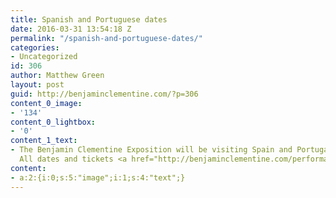 ```yaml
---
title: Spanish and Portuguese dates
date: 2016-03-31 13:54:18 Z
permalink: "/spanish-and-portuguese-dates/"
categories:
- Uncategorized
id: 306
author: Matthew Green
layout: post
guid: http://benjaminclementine.com/?p=306
content_0_image:
- '134'
content_0_lightbox:
- '0'
content_1_text:
- The Benjamin Clementine Exposition will be visiting Spain and Portugal this summer.
  All dates and tickets <a href="http://benjaminclementine.com/performance/">here</a>
content:
- a:2:{i:0;s:5:"image";i:1;s:4:"text";}
---
```



